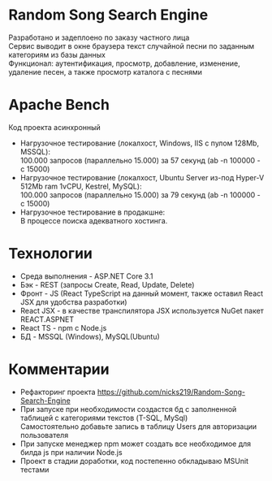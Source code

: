 # Random Song Search Engine 
Разработано и задеплоено по заказу частного лица   
Сервис выводит в окне браузера текст случайной песни по заданным категориям из базы данных  
Функционал: аутентификация, просмотр, добавление, изменение, удаление песен, а также просмотр каталога с песнями    
# Apache Bench
Код проекта асинхронный     
* Нагрузочное тестирование (локалхост, Windows, IIS с пулом 128Mb, MSSQL):     
100.000 запросов (параллельно 15.000) за 57 секунд (ab -n 100000 -c 15000)     
* Нагрузочное тестирование (локалхост, Ubuntu Server из-под Hyper-V 512Mb ram 1vCPU, Kestrel, MySQL):    
100.000 запросов (параллельно 15.000) за 79 секунд (ab -n 100000 -c 15000)  
* Нагрузочное тестирование в продакшне:  
В процессе поиска адекватного хостинга.        
# Технологии
* Среда выполнения - ASP.NET Core 3.1   
* Бэк - REST (запросы Create, Read, Update, Delete)    
* Фронт - JS (React TypeScript на данный момент, также оставил React JSX для удобства разработки)     
* React JSX - в качестве транспилятора JSX используется NuGet пакет REACT.ASPNET    
* React TS - npm с Node.js    
* БД - MSSQL (Windows), MySQL(Ubuntu)      
# Комментарии   
* Рефакторинг проекта https://github.com/nicks219/Random-Song-Search-Engine        
* При запуске при необходимости создастся бд с заполненной таблицей с категориями текстов (T-SQL, MySql)  
Самостоятельно добавьте запись в таблицу Users для авторизации пользователя     
* При запуске менеджер npm может создать все необходимое для билда js при наличии Node.js        
* Проект в стадии доработки, код постепенно обкладываю MSUnit тестами   

